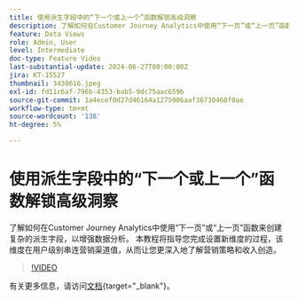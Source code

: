 ```yaml
---
title: 使用派生字段中的“下一个或上一个”函数解锁高级洞察
description: 了解如何在Customer Journey Analytics中使用“下一页”或“上一页”函数来创建复杂的派生字段，以增强数据分析。 本教程将指导您完成设置新维度的过程，该维度在用户级别串连营销渠道值，从而让您更深入地了解营销策略和收入创造。
feature: Data Views
role: Admin, User
level: Intermediate
doc-type: Feature Video
last-substantial-update: 2024-06-27T00:00:00Z
jira: KT-15527
thumbnail: 3430616.jpeg
exl-id: fd11c6af-796b-4353-bab5-9dc75aac659b
source-git-commit: 1a4ecef0d27d46164a1275906aaf36730468f0ae
workflow-type: tm+mt
source-wordcount: '138'
ht-degree: 5%

---
```


# 使用派生字段中的“下一个或上一个”函数解锁高级洞察

了解如何在Customer Journey Analytics中使用“下一页”或“上一页”函数来创建复杂的派生字段，以增强数据分析。 本教程将指导您完成设置新维度的过程，该维度在用户级别串连营销渠道值，从而让您更深入地了解营销策略和收入创造。

>[!VIDEO](https://video.tv.adobe.com/v/3447743/?captions=chi_hans&learn=on)

有关更多信息，请访问[文档](https://experienceleague.adobe.com/zh-hans/docs/analytics-platform/using/cja-dataviews/derived-fields){target="_blank"}。
